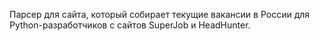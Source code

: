 Парсер для сайта, который собирает текущие вакансии в России для Python-разработчиков c сайтов SuperJob и HeadHunter.